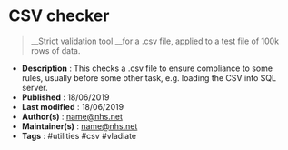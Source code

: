 # CSV checker
 >__Strict validation tool __for a .csv file, applied to a test file of 100k rows of data.

- __Description__ : This checks a .csv file to ensure compliance to some rules, usually before some other task, e.g. loading the CSV into SQL server.
- __Published__ : 18/06/2019
- __Last modified__ : 18/06/2019
- __Author(s)__  : name@nhs.net
- __Maintainer(s)__ : name@nhs.net
- __Tags__ : #utilities #csv #vladiate
